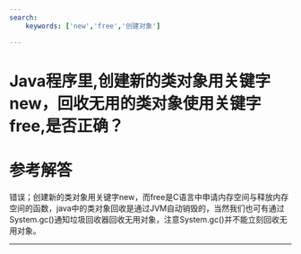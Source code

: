 ```yaml
---
search:
    keywords: ['new','free','创建对象']

---
```



# Java程序里,创建新的类对象用关键字new，回收无用的类对象使用关键字free,是否正确？

# 参考解答

错误；创建新的类对象用关键字new，而free是C语言中申请内存空间与释放内存空间的函数，java中的类对象回收是通过JVM自动销毁的，当然我们也可有通过System.gc()通知垃圾回收器回收无用对象，注意System.gc()并不能立刻回收无用对象。

---
